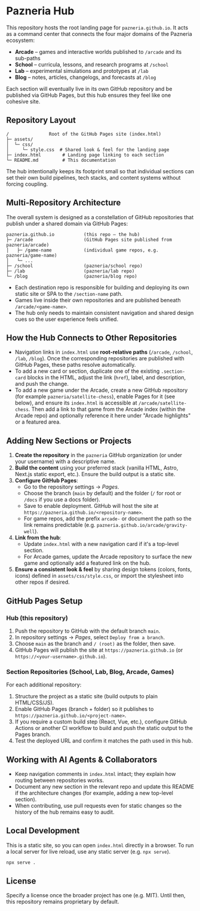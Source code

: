 # Pazneria Hub

This repository hosts the root landing page for `pazneria.github.io`. It acts as a
command center that connects the four major domains of the Pazneria ecosystem:

- **Arcade** – games and interactive worlds published to `/arcade` and its
  sub-paths
- **School** – curricula, lessons, and research programs at `/school`
- **Lab** – experimental simulations and prototypes at `/lab`
- **Blog** – notes, articles, changelogs, and forecasts at `/blog`

Each section will eventually live in its own GitHub repository and be published
via GitHub Pages, but this hub ensures they feel like one cohesive site.

## Repository Layout

```
/               Root of the GitHub Pages site (index.html)
├─ assets/
│  └─ css/
│     └─ style.css  # Shared look & feel for the landing page
├─ index.html        # Landing page linking to each section
└─ README.md         # This documentation
```

The hub intentionally keeps its footprint small so that individual sections can
set their own build pipelines, tech stacks, and content systems without forcing
coupling.

## Multi-Repository Architecture

The overall system is designed as a constellation of GitHub repositories that
publish under a shared domain via GitHub Pages:

```
pazneria.github.io           (this repo – the hub)
├─ /arcade                   (GitHub Pages site published from pazneria/arcade)
│   ├─ /game-name            (individual game repos, e.g. pazneria/game-name)
│   └─ ...
├─ /school                   (pazneria/school repo)
├─ /lab                      (pazneria/lab repo)
└─ /blog                     (pazneria/blog repo)
```

- Each destination repo is responsible for building and deploying its own static
  site or SPA to the `/section-name` path.
- Games live inside their own repositories and are published beneath
  `/arcade/<game-name>`.
- The hub only needs to maintain consistent navigation and shared design cues so
  the user experience feels unified.

## How the Hub Connects to Other Repositories

- Navigation links in `index.html` use **root-relative paths** (`/arcade`,
  `/school`, `/lab`, `/blog`). Once the corresponding repositories are published
  with GitHub Pages, these paths resolve automatically.
- To add a new card or section, duplicate one of the existing `.section-card`
  blocks in the HTML, adjust the link (`href`), label, and description, and push
  the change.
- To add a new game under the Arcade, create a new GitHub repository (for
  example `pazneria/satellite-chess`), enable Pages for it (see below), and
  ensure its `index.html` is accessible at `/arcade/satellite-chess`. Then add a
  link to that game from the Arcade index (within the Arcade repo) and optionally
  reference it here under "Arcade highlights" or a featured area.

## Adding New Sections or Projects

1. **Create the repository** in the `pazneria` GitHub organization (or under
   your username) with a descriptive name.
2. **Build the content** using your preferred stack (vanilla HTML, Astro,
   Next.js static export, etc.). Ensure the build output is a static site.
3. **Configure GitHub Pages**:
   - Go to the repository settings → *Pages*.
   - Choose the branch (`main` by default) and the folder (`/` for root or
     `/docs` if you use a docs folder).
   - Save to enable deployment. GitHub will host the site at
     `https://pazneria.github.io/<repository-name>`.
   - For game repos, add the prefix `arcade-` or document the path so the link
     remains predictable (e.g. `pazneria.github.io/arcade/gravity-well`).
4. **Link from the hub**:
   - Update `index.html` with a new navigation card if it's a top-level section.
   - For Arcade games, update the Arcade repository to surface the new game and
     optionally add a featured link on the hub.
5. **Ensure a consistent look & feel** by sharing design tokens (colors, fonts,
   icons) defined in `assets/css/style.css`, or import the stylesheet into other
   repos if desired.

## GitHub Pages Setup

### Hub (this repository)

1. Push the repository to GitHub with the default branch `main`.
2. In repository settings → *Pages*, select `Deploy from a branch`.
3. Choose `main` as the branch and `/ (root)` as the folder, then save.
4. GitHub Pages will publish the site at `https://pazneria.github.io` (or
   `https://<your-username>.github.io`).

### Section Repositories (School, Lab, Blog, Arcade, Games)

For each additional repository:

1. Structure the project as a static site (build outputs to plain HTML/CSS/JS).
2. Enable GitHub Pages (branch + folder) so it publishes to
   `https://pazneria.github.io/<project-name>`.
3. If you require a custom build step (React, Vue, etc.), configure GitHub
   Actions or another CI workflow to build and push the static output to the
   Pages branch.
4. Test the deployed URL and confirm it matches the path used in this hub.

## Working with AI Agents & Collaborators

- Keep navigation comments in `index.html` intact; they explain how routing
  between repositories works.
- Document any new section in the relevant repo and update this README if the
  architecture changes (for example, adding a new top-level section).
- When contributing, use pull requests even for static changes so the history of
  the hub remains easy to audit.

## Local Development

This is a static site, so you can open `index.html` directly in a browser. To
run a local server for live reload, use any static server (e.g. `npx serve`).

```bash
npx serve .
```

## License

Specify a license once the broader project has one (e.g. MIT). Until then, this
repository remains proprietary by default.
